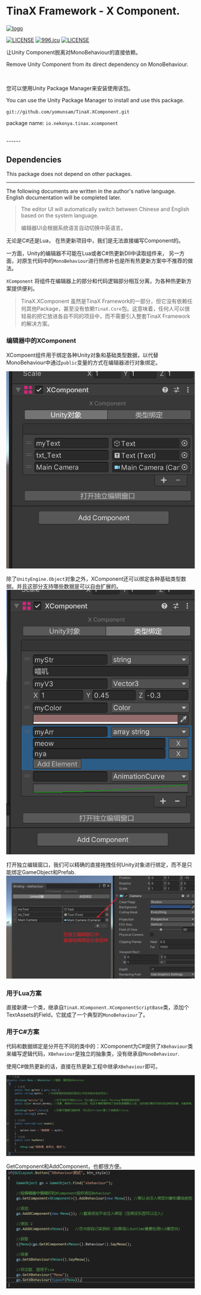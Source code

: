 # TinaX Framework - X Component.

<a href="https://tinax.corala.space" target="_blank"><img src="https://github.com/yomunsam/TinaX.Core/raw/master/readme_res/logo.png" width = "420" height = "187" alt="logo" align=center /></a>

[![LICENSE](https://img.shields.io/badge/license-NPL%20(The%20996%20Prohibited%20License)-blue.svg)](https://github.com/996icu/996.ICU/blob/master/LICENSE)
<a href="https://996.icu"><img src="https://img.shields.io/badge/link-996.icu-red.svg" alt="996.icu"></a>
[![LICENSE](https://camo.githubusercontent.com/3867ce531c10be1c59fae9642d8feca417d39b58/68747470733a2f2f696d672e736869656c64732e696f2f6769746875622f6c6963656e73652f636f6f6b6965592f596561726e696e672e737667)](https://github.com/yomunsam/TinaX/blob/master/LICENSE)

让Unity Component脱离对MonoBehaviour的直接依赖。

Remove Unity Component from its direct dependency on MonoBehaviour.

<br>

您可以使用Unity Package Manager来安装使用该包。

You can use the Unity Package Manager to install and use this package.  

```
git://github.com/yomunsam/TinaX.XComponent.git
```

package name: `io.nekonya.tinax.xcomponent`

<br>
------

## Dependencies

This package does not depend on other packages.

<!-- 在安装之前，请先确保已安装如下依赖：

Before setup `TinaX.MonoBehaviour`, please ensure the following dependencies are installed by `Unity Package Manager`:

- [io.nekonya.tinax.core](https://github.com/yomunsam/tinax.core) :`git://github.com/yomunsam/TinaX.Core.git` -->

<!-- ------

## Third-Party

本项目中使用了以下优秀的第三方库：

The following excellent third-party libraries are used in this project:

- **[ILRuntime](https://github.com/Ourpalm/ILRuntime)** : Pure C# IL Intepreter Runtime, which is fast and reliable for scripting requirement on enviorments, where jitting isn't possible. -->

-------

The following documents are written in the author's native language. English documentation will be completed later.

> The editor UI will automatically switch between Chinese and English based on the system language.
>
> 编辑器UI会根据系统语言自动切换中英语言。

无论是C#还是Lua， 在热更新项目中，我们是无法直接编写Component的。

一方面，Unity的编辑器不可能在Lua或者C#热更新Dll中读取组件来， 另一方面，对原生代码中的`MonoBehaviour`进行热修补也是所有热更新方案中不推荐的做法。

`XComponent` 将组件在编辑器上的部分和代码逻辑部分相互分离，为各种热更新方案提供便利。

> TinaX.XComponent 虽然是TinaX Framework的一部分，但它没有依赖任何其他Package，甚至没有依赖`TinaX.Core`包。这意味着，任何人可以很轻易的把它放进各自不同的项目中，而不需要引入整套TinaX Framework的解决方案。

### 编辑器中的XComponent

XCompoent组件用于绑定各种Unity对象和基础类型数据，以代替MonoBehaviour中通过`public`变量的方式在编辑器进行对象绑定。

![](readme_img/3.png)

除了`UnityEngine.Object`对象之外，XComponent还可以绑定各种基础类型数据。并且这部分支持哪些数据是可以自由扩展的。
![](readme_img/4.png)

打开独立编辑窗口，我们可以精确的直接拖拽任何Unity对象进行绑定，而不是只能绑定GameObject和Prefab.
![](readme_img/5.png)



### 用于Lua方案

直接新建一个类，继承自`TinaX.XComponent.XComponentScriptBase`类，添加个TextAssets的Field，它就成了一个典型的`MonoBehaviour`了。

### 用于C#方案

代码和数据绑定是分开在不同的类中的：XComponent为C#提供了`XBehaviour`类来编写逻辑代码，`XBehaviour`是独立的抽象类，没有继承自`MonoBehaviour`.

使用C#做热更新的话，直接在热更新工程中继承`XBehaviour`即可。

![](readme_img/2.png)

GetComponent和AddComponent，也都很方便。
![](readme_img/1.png)

